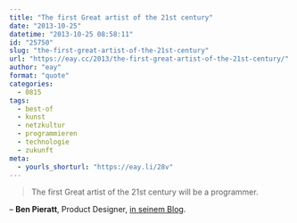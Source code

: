 ```yaml
---
title: "The first Great artist of the 21st century"
date: "2013-10-25"
datetime: "2013-10-25 08:58:11"
id: "25750"
slug: "the-first-great-artist-of-the-21st-century"
url: "https://eay.cc/2013/the-first-great-artist-of-the-21st-century/"
author: "eay"
format: "quote"
categories:
  - 0815
tags:
  - best-of
  - kunst
  - netzkultur
  - programmieren
  - technologie
  - zukunft
meta:
  - yourls_shorturl: "https://eay.li/28v"
---
```


> The first Great artist of the 21st century will be a programmer.

– **Ben Pieratt**, Product Designer, [in seinem Blog](http://blog.pieratt.com/post/48929497888/the-first-great-artist-of-the-21st-century-will-be).
